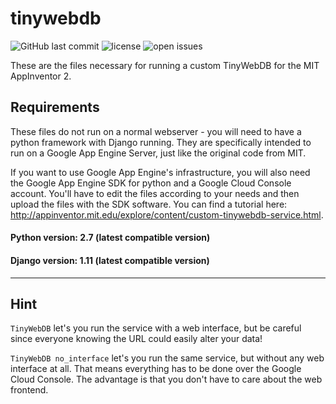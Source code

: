 # tinywebdb
![GitHub last commit](https://img.shields.io/github/last-commit/phoenix1747/tinywebdb.svg?style=flat-square) ![license](https://img.shields.io/github/license/phoenix1747/tinywebdb.svg?style=flat-square) ![open issues](https://img.shields.io/github/issues-raw/phoenix1747/tinywebdb.svg?style=flat-square)

These are the files necessary for running a custom TinyWebDB for the MIT AppInventor 2.


## Requirements


These files do not run on a normal webserver - you will need to have a python framework with Django running.
They are specifically intended to run on a Google App Engine Server, just like the original code from MIT.

If you want to use Google App Engine's infrastructure, you will also need the Google App Engine SDK for python and a Google Cloud Console account. You'll have to edit the files according to your needs and then upload the files with the SDK software. You can find a tutorial here: <a href="http://appinventor.mit.edu/explore/content/custom-tinywebdb-service.html">http://appinventor.mit.edu/explore/content/custom-tinywebdb-service.html</a>.


#### Python version: 2.7 (latest compatible version)

#### Django version: 1.11 (latest compatible version)

-------------------------
## Hint

```TinyWebDB``` let's you run the service with a web interface, but be careful since everyone knowing the URL could easily alter your data!

```TinyWebDB no_interface``` let's you run the same service, but without any web interface at all. That means everything has to be done over the Google Cloud Console. The advantage is that you don't have to care about the web frontend.
